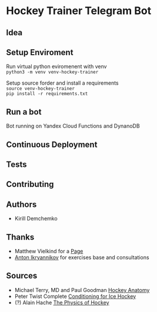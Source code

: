 # Hockey Trainer Telegram Bot

## Idea

## Setup Enviroment
Run virtual python eviromenent with venv  
`python3 -m venv venv-hockey-trainer`  

Setup source forder and install a requirements  
`source venv-hockey-trainer`  
`pip install -r requirements.txt`  

## Run a bot
Bot running on Yandex Cloud Functions and DynanoDB

## Continuous Deployment

## Tests

## Contributing

## Authors
* Kirill Demchemko

## Thanks
* Matthew Vielkind for a [Page](https://www.twilio.com/blog/build-sms-exercise-training-bot-python-zappa-aws-twilio-sms)  
* [Anton Ikryannikov](https://t.me/dobriy_trener) for exercises base and consultations

## Sources
* Michael Terry, MD and Paul Goodman  [Hockey Anatomy](https://www.amazon.com/Hockey-Anatomy-Michael-Terry/dp/1492535885)  
* Peter Twist Complete [Conditioning for Ice Hockey](https://www.amazon.com/Complete-Conditioning-Hockey-Peter-Twist/dp/0873228871)
* (?) Alain Hache [The Physics of Hockey](https://www.amazon.com/Physics-Hockey-Alain-Hach%C3%A9/dp/0801870712)